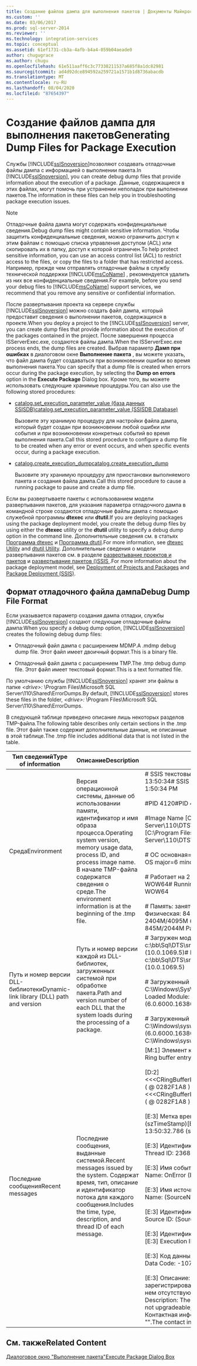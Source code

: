 ```yaml
---
title: Создание файлов дампа для выполнения пакетов | Документы Майкрософт
ms.custom: ''
ms.date: 03/06/2017
ms.prod: sql-server-2014
ms.reviewer: ''
ms.technology: integration-services
ms.topic: conceptual
ms.assetid: 61ef1731-cb3a-4afb-b4a4-059b04aeade0
author: chugugrace
ms.author: chugu
ms.openlocfilehash: 61e511aaff6c3c77338211537a685f8a1dc82981
ms.sourcegitcommit: ad4d92dce894592a259721a1571b1d8736abacdb
ms.translationtype: MT
ms.contentlocale: ru-RU
ms.lasthandoff: 08/04/2020
ms.locfileid: "87654397"
---
```

# <a name="generating-dump-files-for-package-execution"></a><span data-ttu-id="24e78-102">Создание файлов дампа для выполнения пакетов</span><span class="sxs-lookup"><span data-stu-id="24e78-102">Generating Dump Files for Package Execution</span></span>
  <span data-ttu-id="24e78-103">Службы [!INCLUDE[ssISnoversion](../../includes/ssisnoversion-md.md)]позволяют создавать отладочные файлы дампа с информацией о выполнении пакета.</span><span class="sxs-lookup"><span data-stu-id="24e78-103">In [!INCLUDE[ssISnoversion](../../includes/ssisnoversion-md.md)], you can create debug dump files that provide information about the execution of a package.</span></span> <span data-ttu-id="24e78-104">Данные, содержащиеся в этих файлах, могут помочь при устранении неполадок при выполнении пакетов.</span><span class="sxs-lookup"><span data-stu-id="24e78-104">The information in these files can help you in troubleshooting package execution issues.</span></span>  
  
> [!NOTE]  
>  <span data-ttu-id="24e78-105">Отладочные файла дампа могут содержать конфиденциальные сведения.</span><span class="sxs-lookup"><span data-stu-id="24e78-105">Debug dump files might contain sensitive information.</span></span> <span data-ttu-id="24e78-106">Чтобы защитить конфиденциальные сведения, можно ограничить доступ к этим файлам с помощью списка управления доступом (ACL) или скопировать их в папку, доступ к которой ограничен.</span><span class="sxs-lookup"><span data-stu-id="24e78-106">To help protect sensitive information, you can use an access control list (ACL) to restrict access to the files, or copy the files to a folder that has restricted access.</span></span> <span data-ttu-id="24e78-107">Например, прежде чем отправлять отладочные файлы в службу технической поддержки [!INCLUDE[msCoName](../../includes/msconame-md.md)] , рекомендуется удалить из них все конфиденциальные сведения.</span><span class="sxs-lookup"><span data-stu-id="24e78-107">For example, before you send your debug files to [!INCLUDE[msCoName](../../includes/msconame-md.md)] support services, we recommend that you remove any sensitive or confidential information.</span></span>  
  
 <span data-ttu-id="24e78-108">После развертывания проекта на сервере службы [!INCLUDE[ssISnoversion](../../includes/ssisnoversion-md.md)] можно создать файл дампа, который предоставит сведения о выполнении пакетов, содержащихся в проекте.</span><span class="sxs-lookup"><span data-stu-id="24e78-108">When you deploy a project to the [!INCLUDE[ssISnoversion](../../includes/ssisnoversion-md.md)] server, you can create dump files that provide information about the execution of the packages contained in the project.</span></span> <span data-ttu-id="24e78-109">После завершения процесса ISServerExec.exe, создаются файлы дампа.</span><span class="sxs-lookup"><span data-stu-id="24e78-109">When the ISServerExec.exe process ends, the dump files are created.</span></span> <span data-ttu-id="24e78-110">Выбрав параметр **Дамп при ошибках** в диалоговом окне **Выполнение пакета** , вы можете указать, что файл дампа будет создаваться при возникновении ошибки во время выполнения пакета.</span><span class="sxs-lookup"><span data-stu-id="24e78-110">You can specify that a dump file is created when errors occur during the package execution, by selecting the **Dump on errors** option in the **Execute Package** Dialog box.</span></span> <span data-ttu-id="24e78-111">Кроме того, вы можете использовать следующие хранимые процедуры.</span><span class="sxs-lookup"><span data-stu-id="24e78-111">You can also use the following stored procedures:</span></span>  
  
-   [<span data-ttu-id="24e78-112">catalog.set_execution_parameter_value (база данных SSISDB)</span><span class="sxs-lookup"><span data-stu-id="24e78-112">catalog.set_execution_parameter_value &#40;SSISDB Database&#41;</span></span>](/sql/integration-services/system-stored-procedures/catalog-set-execution-parameter-value-ssisdb-database)  
  
     <span data-ttu-id="24e78-113">Вызовите эту хранимую процедуру для настройки файла дампа, который будет создан при возникновении любой ошибки или события и при возникновении конкретных событий во время выполнения пакета.</span><span class="sxs-lookup"><span data-stu-id="24e78-113">Call this stored procedure to configure a dump file to be created when any error or event occurs, and when specific events occur, during a package execution.</span></span>  
  
-   [<span data-ttu-id="24e78-114">catalog.create_execution_dump</span><span class="sxs-lookup"><span data-stu-id="24e78-114">catalog.create_execution_dump</span></span>](/sql/integration-services/system-stored-procedures/catalog-create-execution-dump)  
  
     <span data-ttu-id="24e78-115">Вызовите эту хранимую процедуру для приостановки выполняемого пакета и создания файла дампа.</span><span class="sxs-lookup"><span data-stu-id="24e78-115">Call this stored procedure to cause a running package to pause and create a dump file.</span></span>  
  
 <span data-ttu-id="24e78-116">Если вы развертываете пакеты с использованием модели развертывания пакетов, для указания параметра отладочного дампа в командной строке создаются отладочные файлы дампа с помощью служебной программы **dtexec** или **dtutil**.</span><span class="sxs-lookup"><span data-stu-id="24e78-116">If you are deploying packages using the package deployment model, you create the debug dump files by using either the **dtexec** utility or the **dtutil** utility to specify a debug dump option in the command line.</span></span> <span data-ttu-id="24e78-117">Дополнительные сведения см. в статьях [Программа dtexec](../packages/dtexec-utility.md) и [Программа dtutil](../dtutil-utility.md).</span><span class="sxs-lookup"><span data-stu-id="24e78-117">For more information, see [dtexec Utility](../packages/dtexec-utility.md) and [dtutil Utility](../dtutil-utility.md).</span></span> <span data-ttu-id="24e78-118">Дополнительные сведения о модели развертывания пакетов см. в разделе [развертывание проектов и пакетов](../packages/deploy-integration-services-ssis-projects-and-packages.md) и [развертывание пакетов &#40;&#41;SSIS ](../packages/legacy-package-deployment-ssis.md).</span><span class="sxs-lookup"><span data-stu-id="24e78-118">For more information about the package deployment model, see [Deployment of Projects and Packages](../packages/deploy-integration-services-ssis-projects-and-packages.md) and [Package Deployment &#40;SSIS&#41;](../packages/legacy-package-deployment-ssis.md).</span></span>  
  
## <a name="debug-dump-file-format"></a><span data-ttu-id="24e78-119">Формат отладочного файла дампа</span><span class="sxs-lookup"><span data-stu-id="24e78-119">Debug Dump File Format</span></span>  
 <span data-ttu-id="24e78-120">Если указывается параметр создания дампа отладки, службы [!INCLUDE[ssISnoversion](../../includes/ssisnoversion-md.md)] создают следующие отладочные файлы дампа:</span><span class="sxs-lookup"><span data-stu-id="24e78-120">When you specify a debug dump option, [!INCLUDE[ssISnoversion](../../includes/ssisnoversion-md.md)] creates the following debug dump files:</span></span>  
  
-   <span data-ttu-id="24e78-121">Отладочный файл дампа с расширением MDMP.</span><span class="sxs-lookup"><span data-stu-id="24e78-121">A .mdmp debug dump file.</span></span> <span data-ttu-id="24e78-122">Этот файл имеет двоичный формат.</span><span class="sxs-lookup"><span data-stu-id="24e78-122">This is a binary file.</span></span>  
  
-   <span data-ttu-id="24e78-123">Отладочный файл дампа с расширением TMP.</span><span class="sxs-lookup"><span data-stu-id="24e78-123">The .tmp debug dump file.</span></span> <span data-ttu-id="24e78-124">Этот файл имеет текстовый формат.</span><span class="sxs-lookup"><span data-stu-id="24e78-124">This is a text formatted file.</span></span>  
  
 <span data-ttu-id="24e78-125">По умолчанию службы [!INCLUDE[ssISnoversion](../../includes/ssisnoversion-md.md)] хранят эти файлы в папке *\<drive>:* \Program Files\Microsoft SQL Server\110\Shared\ErrorDumps.</span><span class="sxs-lookup"><span data-stu-id="24e78-125">By default, [!INCLUDE[ssISnoversion](../../includes/ssisnoversion-md.md)] stores these files in the folder, *\<drive>:* \Program Files\Microsoft SQL Server\110\Shared\ErrorDumps.</span></span>  
  
 <span data-ttu-id="24e78-126">В следующей таблице приведено описание лишь некоторых разделов TMP-файла.</span><span class="sxs-lookup"><span data-stu-id="24e78-126">The following table describes only certain sections in the .tmp file.</span></span> <span data-ttu-id="24e78-127">Этот файл также содержит дополнительные данные, не описанные в этой таблице.</span><span class="sxs-lookup"><span data-stu-id="24e78-127">The .tmp file includes additional data that is not listed in the table.</span></span>  
  
|<span data-ttu-id="24e78-128">Тип сведений</span><span class="sxs-lookup"><span data-stu-id="24e78-128">Type of information</span></span>|<span data-ttu-id="24e78-129">Описание</span><span class="sxs-lookup"><span data-stu-id="24e78-129">Description</span></span>|<span data-ttu-id="24e78-130">Пример</span><span class="sxs-lookup"><span data-stu-id="24e78-130">Example</span></span>|  
|-------------------------|-----------------|-------------|  
|<span data-ttu-id="24e78-131">Среда</span><span class="sxs-lookup"><span data-stu-id="24e78-131">Environment</span></span>|<span data-ttu-id="24e78-132">Версия операционной системы, данные об использовании памяти, идентификатор и имя образа процесса.</span><span class="sxs-lookup"><span data-stu-id="24e78-132">Operating system version, memory usage data, process ID, and process image name.</span></span> <span data-ttu-id="24e78-133">В начале TMP-файла содержатся сведения о среде.</span><span class="sxs-lookup"><span data-stu-id="24e78-133">The environment information is at the beginning of the .tmp file.</span></span>|<span data-ttu-id="24e78-134"># SSIS текстовый дамп выполнен в 13.9.2007 13:50:34</span><span class="sxs-lookup"><span data-stu-id="24e78-134"># SSIS Textual Dump taken at 9/13/2007 1:50:34 PM</span></span><br /><br /> <span data-ttu-id="24e78-135">#PID 4120</span><span class="sxs-lookup"><span data-stu-id="24e78-135">#PID 4120</span></span><br /><br /> <span data-ttu-id="24e78-136">#Image Name [C:\Program Files\Microsoft SQL Server\110\DTS\Binn\DTExec.exe]</span><span class="sxs-lookup"><span data-stu-id="24e78-136">#Image Name [C:\Program Files\Microsoft SQL Server\110\DTS\Binn\DTExec.exe]</span></span><br /><br /> <span data-ttu-id="24e78-137"># ОС основная=6 дополнительная=0 сборка=6000</span><span class="sxs-lookup"><span data-stu-id="24e78-137"># OS major=6 minor=0 build=6000</span></span><br /><br /> <span data-ttu-id="24e78-138"># Работает на 2 процессорах AMD64 на подсистеме WOW64</span><span class="sxs-lookup"><span data-stu-id="24e78-138"># Running on 2 amd64 processors under WOW64</span></span><br /><br /> <span data-ttu-id="24e78-139"># Память: занято 58%.</span><span class="sxs-lookup"><span data-stu-id="24e78-139"># Memory: 58% in use.</span></span> <span data-ttu-id="24e78-140">Физическая: 845 МБ/2044 МБ. Виртуальная: 2404М/4095М (доступно/всего).</span><span class="sxs-lookup"><span data-stu-id="24e78-140">Physical: 845M/2044M  Paging: 2404M/4095M (avail/total)</span></span>|  
|<span data-ttu-id="24e78-141">Путь и номер версии DLL-библиотеки</span><span class="sxs-lookup"><span data-stu-id="24e78-141">Dynamic-link library (DLL) path and version</span></span>|<span data-ttu-id="24e78-142">Путь и номер версии каждой из DLL-библиотек, загруженных системой при обработке пакета.</span><span class="sxs-lookup"><span data-stu-id="24e78-142">Path and version number of each DLL that the system loads during the processing of a package.</span></span>|<span data-ttu-id="24e78-143"># Загружен модуль: c:\bb\Sql\DTS\src\bin\debug\i386\DTExec.exe (10.0.1069.5)</span><span class="sxs-lookup"><span data-stu-id="24e78-143"># Loaded Module: c:\bb\Sql\DTS\src\bin\debug\i386\DTExec.exe (10.0.1069.5)</span></span><br /><br /> <span data-ttu-id="24e78-144"># Загруженный модуль: C:\Windows\SysWOW64\ntdll.dll (6.0.6000.16386)</span><span class="sxs-lookup"><span data-stu-id="24e78-144"># Loaded Module: C:\Windows\SysWOW64\ntdll.dll (6.0.6000.16386)</span></span><br /><br /> <span data-ttu-id="24e78-145"># Загруженный модуль: C:\Windows\syswow64\kernel32.dll (6.0.6000.16386)</span><span class="sxs-lookup"><span data-stu-id="24e78-145"># Loaded Module: C:\Windows\syswow64\kernel32.dll (6.0.6000.16386)</span></span>|  
|<span data-ttu-id="24e78-146">Последние сообщения</span><span class="sxs-lookup"><span data-stu-id="24e78-146">Recent messages</span></span>|<span data-ttu-id="24e78-147">Последние сообщения, выданные системой.</span><span class="sxs-lookup"><span data-stu-id="24e78-147">Recent messages issued by the system.</span></span> <span data-ttu-id="24e78-148">Содержат время, тип, описание и идентификатор потока для каждого сообщения.</span><span class="sxs-lookup"><span data-stu-id="24e78-148">Includes the time, type, description, and thread ID of each message.</span></span>|<span data-ttu-id="24e78-149">[M:1]   Элемент кольцевого буфера:              (\*pRecord)</span><span class="sxs-lookup"><span data-stu-id="24e78-149">[M:1]   Ring buffer entry:              (\*pRecord)</span></span><br /><br /> <span data-ttu-id="24e78-150">[D:2]      <<\<CRingBufferLogging::RingBufferLoggingRecord>>> ( \@ 0282F1A8 )</span><span class="sxs-lookup"><span data-stu-id="24e78-150">[D:2]      <<\<CRingBufferLogging::RingBufferLoggingRecord>>> ( \@ 0282F1A8 )</span></span><br /><br /> <span data-ttu-id="24e78-151">[E:3]         Метка времени: 2007-09-13 13:50:32.786      (szTimeStamp)</span><span class="sxs-lookup"><span data-stu-id="24e78-151">[E:3]         Time Stamp: 2007-09-13 13:50:32.786      (szTimeStamp)</span></span><br /><br /> <span data-ttu-id="24e78-152">[E:3]         Идентификатор потока: 2368           (ThreadID)</span><span class="sxs-lookup"><span data-stu-id="24e78-152">[E:3]         Thread ID: 2368           (ThreadID)</span></span><br /><br /> <span data-ttu-id="24e78-153">[E:3]         Имя события: OnError                        (EventName)</span><span class="sxs-lookup"><span data-stu-id="24e78-153">[E:3]         Event Name: OnError                        (EventName)</span></span><br /><br /> <span data-ttu-id="24e78-154">[E:3]         Имя источника:                (SourceName)</span><span class="sxs-lookup"><span data-stu-id="24e78-154">[E:3]         Source Name:                (SourceName)</span></span><br /><br /> <span data-ttu-id="24e78-155">[E:3]         Идентификатор источника:                        (SourceID)</span><span class="sxs-lookup"><span data-stu-id="24e78-155">[E:3]         Source ID:                        (SourceID)</span></span><br /><br /> <span data-ttu-id="24e78-156">[E:3]         Идентификатор выполнения:                 (ExecutionGUID)</span><span class="sxs-lookup"><span data-stu-id="24e78-156">[E:3]         Execution ID:                 (ExecutionGUID)</span></span><br /><br /> <span data-ttu-id="24e78-157">[E:3]         Код данных: -1073446879              (DataCode)</span><span class="sxs-lookup"><span data-stu-id="24e78-157">[E:3]         Data Code: -1073446879              (DataCode)</span></span><br /><br /> <span data-ttu-id="24e78-158">[E:3]         Описание: Компонент не обнаружен, не зарегистрирован, не может быть обновлен, или в нем отсутствуют необходимые интерфейсы.</span><span class="sxs-lookup"><span data-stu-id="24e78-158">[E:3]         Description: The component is missing, not registered, not upgradeable, or missing required interfaces.</span></span> <span data-ttu-id="24e78-159">Контактная информация для этого компонента: "".</span><span class="sxs-lookup"><span data-stu-id="24e78-159">The contact information for this component is "".</span></span>|  
  
## <a name="related-content"></a><span data-ttu-id="24e78-160">См. также</span><span class="sxs-lookup"><span data-stu-id="24e78-160">Related Content</span></span>  
 [<span data-ttu-id="24e78-161">Диалоговое окно "Выполнение пакета"</span><span class="sxs-lookup"><span data-stu-id="24e78-161">Execute Package Dialog Box</span></span>](../execute-package-dialog-box.md)  
  
  

